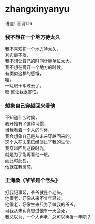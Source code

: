 # zhangxinyanyu

语速1
音调1.16

### 我不想在一个地方待太久
我不喜欢在一个地方待太久，  
其实是不敢，  
我不想让自己的时间计量单位太大，  
我不想在离开一个地方的时候，  
有类似这样的感慨，  
哇，  
一眨眼十年过去了。  
嗯 这让我很害怕。  

### 想象自己穿越回来看他
不知道什么时候，  
我开始有了这种习惯，  
当我看着一个人的时候，  
我会想象自己是从未来穿越回来的，  
这个人在未来已经淡出了我的生命，  
我穿越回到这段时光，  
就是为了能再看他一眼。  
而此时此刻，  
他就在我面前。  

### 王海桑《爷爷是个老头》
打我记事起，爷爷就是个老头。  
他很老，好像从来不曾年轻过，  
他很老，好像生来只为了做我的爷爷。  
可我从未认真想过他有一天会死，  
我总以为，一个人再老，总可以再活一年吧？
